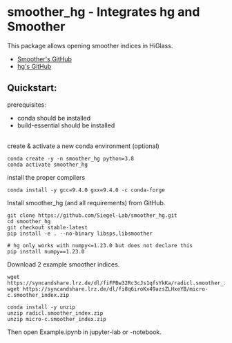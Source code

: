 # smoother_hg - Integrates hg and Smoother

This package allows opening smoother indices in HiGlass.

- [Smoother's GitHub](https://github.com/Siegel-Lab/Smoother "go to smoother's github") 
- [hg's GitHub](https://github.com/manzt/hg "go to hg's github") 

## Quickstart: 

prerequisites:
- conda should be installed
- build-essential should be installed

\
create & activate a new conda environment (optional)
```
conda create -y -n smoother_hg python=3.8
conda activate smoother_hg
```

install the proper compilers
```
conda install -y gcc=9.4.0 gxx=9.4.0 -c conda-forge
```

Install smoother_hg (and all requirements) from GitHub.
```
git clone https://github.com/Siegel-Lab/smoother_hg.git
cd smoother_hg
git checkout stable-latest
pip install -e . --no-binary libsps,libsmoother

# hg only works with numpy<=1.23.0 but does not declare this
pip install numpy==1.23.0
```

Download 2 example smoother indices.
```
wget https://syncandshare.lrz.de/dl/fiFPBw32Rc3cJs1qfsYkKa/radicl.smoother_index.zip
wget https://syncandshare.lrz.de/dl/fi8q6iroKx49azsZLHxeYB/micro-c.smoother_index.zip

conda install -y unzip
unzip radicl.smoother_index.zip
unzip micro-c.smoother_index.zip
```

Then open Example.ipynb in jupyter-lab or -notebook.
